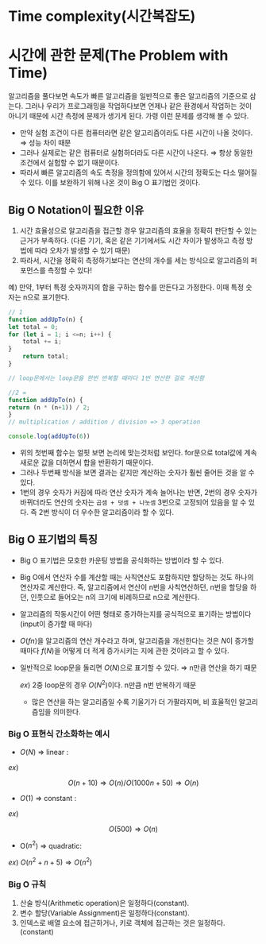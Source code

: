 # Time complexity(시간복잡도)

# 시간에 관한 문제(The Problem with Time)

알고리즘을 풀다보면 속도가 빠른 알고리즘을 일반적으로 좋은 알고리즘의 기준으로 삼는다. 그러나 우리가 프로그래밍을 작업하다보면 언제나 같은 환경에서 작업하는 것이 아니기 때문에 시간 측정에 문제가 생기게 된다. 가령 이런 문제를 생각해 볼 수 있다.

- 만약 실험 조건이 다른 컴퓨터라면 같은 알고리즘이라도 다른 시간이 나올 것이다. ⇒ 성능 차이 때문
- 그러나 실제로는 같은 컴퓨터로 실험하더라도 다른 시간이 나온다. ⇒ 항상 동일한 조건에서 실험할 수 없기 때문이다.
- 따라서 빠른 알고리즘의 속도 측정을 정의함에 있어서 시간의 정확도는 다소 떨어질 수 있다. 이를 보완하기 위해 나온 것이 Big O 표기법인 것이다.

## Big O Notation이 필요한 이유

1. 시간 효율성으로 알고리즘을 접근할 경우 알고리즘의 효율을 정확히 판단할 수 있는 근거가 부족하다. (다른 기기, 혹은 같은 기기에서도 시간 차이가 발생하고 측정 방법에 따라 오차가 발생할 수 있기 때문)
2. 따라서, 시간을 정확히 측정하기보다는 연산의 개수를 세는 방식으로 알고리즘의 퍼포먼스를 측정할 수 있다!

예) 만약, 1부터 특정 숫자까지의 합을 구하는 함수를 만든다고 가정한다.  이때 특정 숫자는 n으로 표기한다. 

```jsx
// 1
function addUpTo(n) {
let total = 0;
for (let i = 1; i <=n; i++) {
	total += i;
}
	return total;
}

// loop문에서는 loop문을 한번 반복할 때마다 1번 연산한 걸로 계산함

//2 =
function addUpTo(n) {
return (n * (n+1)) / 2;
}
// multiplication / addition / division => 3 operation

console.log(addUpTo(6)) 
```

- 위의 첫번째 함수는 얼핏 보면 논리에 맞는것처럼 보인다. for문으로 total값에 계속 새로운 값을 더하면서 합을 반환하기 때문이다.
- 그러나 두번째 방식을 보면  결과는 같지만 계산하는 숫자가 훨씬 줄어든 것을 알 수 있다.
- 1번의 경우 숫자가 커짐에 따라 연산 숫자가 계속 늘어나는 반면, 2번의 경우 숫자가 바뀌더라도 연산의 숫자는 `곱셈 + 덧셈 + 나눗셈` 3번으로 고정되어 있음을 알 수 있다. 즉 2번 방식이 더 우수한 알고리즘이라 할 수 있다.

## Big O 표기법의 특징

- Big O 표기법은 모호한 카운팅 방법을 공식화하는 방법이라 할 수 있다.
- Big O에서 연산자 수를 계산할 때는 사칙연산도 포함하지만 할당하는 것도 하나의 연산자로 계산한다. 즉, 알고리즘에서 연산이 n번을 사칙연산하던, n번을 할당을 하던, 인풋으로 들어오는 n의 크기에 비례하므로 n으로 계산한다.
- 알고리즘의 작동시간이 어떤 형태로 증가하는지를 공식적으로 표기하는 방법이다 (input이 증가할 때 마다)
- $O(fn)$을 알고리즘의 연산 개수라고 하며, 알고리즘을 개선한다는 것은 $N$이 증가할때마다 $f(N)$을 어떻게 더 적게 증가시키는 지에 관한 것이라고 할 수 있다.
- 일반적으로 loop문을 돌리면 $O(N)$으로 표기할 수 있다. ⇒ n만큼 연산을 하기 때문

    $ex)$ 2중 loop문의 경우 $O(N^2)$이다. n만큼 n번 반복하기 때문

    - 많은 연산을 하는 알고리즘일 수록 기울기가 더 가팔라지며, 비 효율적인 알고리즘임을 의미한다.

### Big O 표현식 간소화하는 예시

- $O(N)$ ⇒ linear :

$ex)$

$$O(n + 10) ⇒ O(n) / O(1000n + 50) ⇒ O(n)$$

- $O(1)$ ⇒ constant :

 $ex)$ 

$$O(500) ⇒ O(n)$$

- O($n^2$) ⇒ quadratic:

 $ex)$ $O(n^2+n+5) ⇒ O(n^2)$

### Big O 규칙

1. 산술 방식(Arithmetic operation)은 일정하다(constant).
2. 변수 할당(Variable Assignment)은 일정하다(constant).
3. 인덱스로 배열 요소에 접근하거나, 키로 객체에 접근하는 것은 일정하다.(constant)